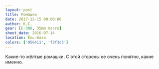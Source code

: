 ```yaml
---
layout: post
title: Ромашки
date: 2017-12-15 00:00:00
author: К.С.
gear: [E-300, 35mm macro]
shoot_date: 2016-07-14
location: Ёль-база
colors: ['956411', 'f3f3d3']
---
```

Какие-то жёлтые ромашки. С этой стороны не очень понятно, какие именно.
